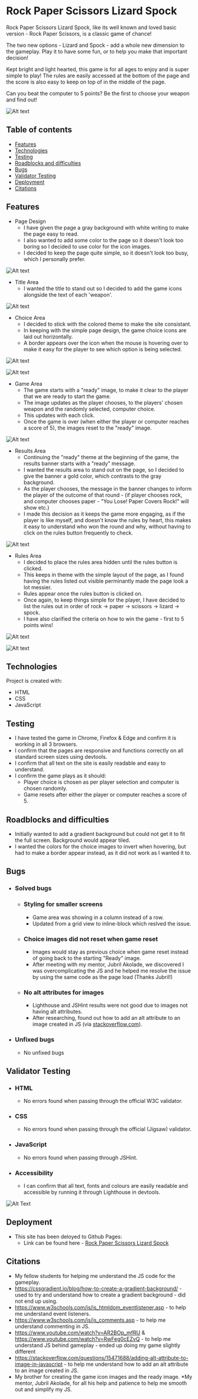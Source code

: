 # Rock Paper Scissors Lizard Spock

Rock Paper Scissors Lizard Spock, like its well known and loved basic version - Rock Paper Scissors, is a classic game of chance!

The two new options - Lizard and Spock - add a whole new dimension to the gameplay. Play it to have some fun, or to help you make that important decision!

Kept bright and light hearted, this game is for all ages to enjoy and is super simple to play! The rules are easily accessed at the bottom of the page and the score is also easy to keep on top of in the middle of the page. 

Can you beat the computer to 5 points? Be the first to choose your weapon and find out! 

![Alt text](assets/images/responsive.png)

## Table of contents
* [Features](#features)
* [Technologies](#technologies)
* [Testing](#testing)
* [Roadblocks and difficulties](#roadblocks-and-difficulties)
* [Bugs](#bugs)
* [Validator Testing](#validator-testing)
* [Deployment](#deployment)
* [Citations](#citations)

## Features
* Page Design
    - I have given the page a gray background with white writing to make the page easy to read.
    - I also wanted to add some color to the page so it doesn't look too boring so I decided to use color for the icon images.
    - I decided to keep the page quite simple, so it doesn't look too busy, which I personally prefer.

![Alt text](assets/images/page.png)

* Title Area
    - I wanted the title to stand out so I decided to add the game icons alongside the text of each 'weapon'.

![Alt text](assets/images/title-area.png)

* Choice Area
    - I decided to stick with the colored theme to make the site consistant.
    - In keeping with the simple page design, the game choice icons are laid out horizontally.
    - A border appears over the icon when the mouse is hovering over to make it easy for the player to see which option is being selected.

![Alt text](assets/images/choice-area.png)

![Alt text](assets/images/choice-area-hover.png)

* Game Area
    - The game starts with a "ready" image, to make it clear to the player that we are ready to start the game.
    - The image updates as the player chooses, to the players' chosen weapon and the randomly selected, computer choice.
    - This updates with each click.
    - Once the game is over (when either the player or computer reaches a score of 5), the images reset to the "ready" image.

![Alt text](assets/images/game-area.png)

* Results Area
    - Continuing the "ready" theme at the beginning of the game, the results banner starts with a "ready" message.
    - I wanted the results area to stand out on the page, so I decided to give the banner a gold color, which contrasts to the gray background.
    - As the player chooses, the message in the banner changes to inform the player of the outcome of that round - (if player chooses rock, and computer chooses paper - "You Lose! Paper Covers Rock!" will show etc.)
    - I made this decision as it keeps the game more engaging, as if the player is like myself, and doesn't know the rules by heart, this makes it easy to understand who won the round and why, without having to click on the rules button frequently to check.

![Alt text](assets/images/results-area.png)

* Rules Area
    - I decided to place the rules area hidden until the rules button is clicked.
    - This keeps in theme with the simple layout of the page, as I found having the rules listed out visible perminantly made the page look a lot messier.
    - Rules appear once the rules button is clicked on.
    - Once again, to keep things simple for the player, I have decided to list the rules out in order of rock -> paper -> scissors -> lizard -> spock.
    - I have also clarified the criteria on how to win the game - first to 5 points wins!

![Alt text](assets/images/rules-button.png)

![Alt text](assets/images/rules-content.png)

## Technologies
Project is created with:
* HTML
* CSS
* JavaScript

## Testing
* I have tested the game in Chrome, Firefox & Edge and confirm it is working in all 3 browsers.
* I confirm that the pages are responsive and functions correctly on all standard screen sizes using devtools.
* I confirm that all text on the site is easily readable and easy to understand.
* I confirm the game plays as it should:
    * Player choice is chosen as per player selection and computer is chosen randomly. 
    * Game resets after either the player or computer reaches a score of 5.

## Roadblocks and difficulties

* Initially wanted to add a gradient background but could not get it to fit the full screen. Background would appear tiled.
* I wanted the colors for the choice images to invert when hovering, but had to make a border appear instead, as it did not work as I wanted it to.

## Bugs
- ### Solved bugs
    - ### Styling for smaller screens
        - Game area was showing in a column instead of a row.
        - Updated from a grid view to inline-block which reslved the issue.
    - ### Choice images did not reset when game reset
        - Images would stay as previous choice when game reset instead of going back to the starting "Ready" image.
        - After meeting with my mentor, Jubril Akolade, we discovered I was overcomplicating the JS and he helped me resolve the issue by using the same code as the page load (Thanks Jubril!)
    - ### No alt attributes for images
        - Lighthouse and JSHint results were not good due to images not having alt attributes.
        - After researching, found out how to add an alt attribute to an image created in JS (via [stackoverflow.com](https://stackoverflow.com/questions/15471688/adding-alt-attribute-to-image-in-javascript)).
- ### Unfixed bugs
    - No unfixed bugs

## Validator Testing
- ### HTML
    - No errors found when passing through the official W3C validator.
- ### CSS
    - No errors found when passing through the official (Jigsaw) validator.
- ### JavaScript
    - No errors found when passing through JSHint.
- ### Accessibility
    - I can confirm that all text, fonts and colours are easily readable and accessible by running it through Lighthouse in devtools.

![Alt Text](assets/images/lighthouse.png) 

## Deployment

* This site has been deloyed to Github Pages:
    - Link can be found here - [Rock Paper Scissors Lizard Spock](https://sharjahmed.github.io/rock-paper-scissors-lizard-spock/)
    
## Citations 

* My fellow students for helping me understand the JS code for the gameplay.
* https://cssgradient.io/blog/how-to-create-a-gradient-background/ - used to try and understand how to create a gradient background - did not end up using.
* https://www.w3schools.com/js/js_htmldom_eventlistener.asp - to help me understand event listeners.
* https://www.w3schools.com/js/js_comments.asp - to help me understand commenting in JS.
* https://www.youtube.com/watch?v=AR2BOp_mfRU & https://www.youtube.com/watch?v=RwFeg0cEZvQ - to help me understand JS behind gameplay - ended up doing my game slightly different
* https://stackoverflow.com/questions/15471688/adding-alt-attribute-to-image-in-javascript - to help me understand how to add an alt attribute to an image created in JS.
* My brother for creating the game icon images and the ready image.
*My mentor, Jubril Akolade, for all his help and patience to help me smooth out and simplify my JS.
